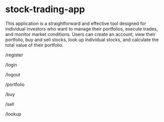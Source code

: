 # stock-trading-app

This application is a straightforward and effective tool designed for individual investors who want to manage their portfolios, execute trades, and monitor market conditions. Users can create an account, view their portfolio, buy and sell stocks, look up individual stocks, and calculate the total value of their portfolio. 

/register

/login

/logout

/portfolio

/buy

/sell

/lookup
